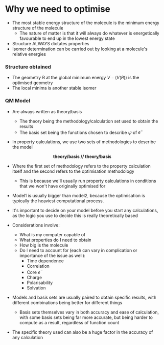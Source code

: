 # Why we need to optimise

* The most stable energy structure of the molecule is the minimum energy structure of the molecule
  * The nature of matter is that it will always do whatever is energetically favourable  to end up in the lowest energy state
* Structure ALWAYS dictates properties
* Isomer determination can be carried out by looking at a molecule's relative energies

### Structure obtained

* The geometry R at the global minimum energy $V - (V(R))$ is the optimised geometry
* The local minima is another stable isomer

### QM Model
* Are always written as theory/basis
  * The theory being the methodology/calculation set used to obtain the results
  * The basis set being the functions chosen to describe $\psi$ of $e^−$


* In property calculations, we use two sets of methodologies to describe the model

**<center>theory/basis // theory/basis</center>**

* Where the first set of methodology refers to the property calculation itself and the second refers to the optimisation methodology
  * This is because we'll usually run property calculations in conditions that we won't have originally optimised for
* Model1 is usually bigger than model2, because the optimisation is typically the heaviest computational process. 

* It's important to decide on your model before you start any calculations, as the logic you use  to decide this is really theoretically based
* Considerations involve:
  * What is my computer capable of
  * What properties do I need to obtain
  * How big is the molecule
  * Do I need to account for (each can vary in complication or importance of the issue as well):
    * Time dependence
    * Correlation
    * Core $e^−$
    * Charge
    * Polarisability
    * Solvation

* Models and basis sets are usually paired to obtain specific results, with different combinations being better for different things
  * Basis sets themselves vary in both accuracy and ease of calculation, with some basis sets being  far more accurate, but being harder to compute as a result, regardless of function count
	
* The specific theory used can also be a huge factor in the accuracy of any calculation
